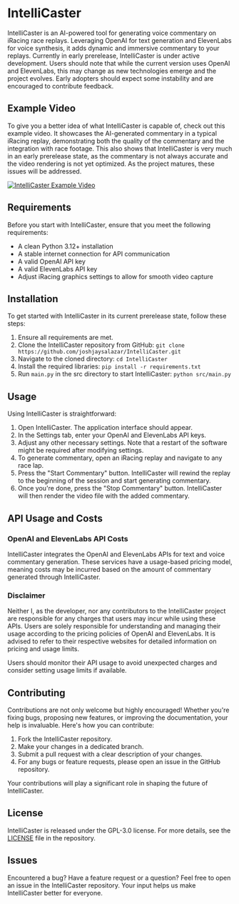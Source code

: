 # IntelliCaster

IntelliCaster is an AI-powered tool for generating voice commentary on iRacing race replays. Leveraging OpenAI for text generation and ElevenLabs for voice synthesis, it adds dynamic and immersive commentary to your replays. Currently in early prerelease, IntelliCaster is under active development. Users should note that while the current version uses OpenAI and ElevenLabs, this may change as new technologies emerge and the project evolves. Early adopters should expect some instability and are encouraged to contribute feedback.

## Example Video

To give you a better idea of what IntelliCaster is capable of, check out this example video. It showcases the AI-generated commentary in a typical iRacing replay, demonstrating both the quality of the commentary and the integration with race footage. This also shows that IntelliCaster is very much in an early prerelease state, as the commentary is not always accurate and the video rendering is not yet optimized. As the project matures, these issues will be addressed.

[![IntelliCaster Example Video](https://img.youtube.com/vi/Gokr_ocneCw/0.jpg)](https://www.youtube.com/watch?v=Gokr_ocneCw)

## Requirements

Before you start with IntelliCaster, ensure that you meet the following requirements:

- A clean Python 3.12+ installation
- A stable internet connection for API communication
- A valid OpenAI API key
- A valid ElevenLabs API key
- Adjust iRacing graphics settings to allow for smooth video capture

## Installation

To get started with IntelliCaster in its current prerelease state, follow these steps:

1. Ensure all requirements are met.
2. Clone the IntelliCaster repository from GitHub:
    `git clone https://github.com/joshjaysalazar/IntelliCaster.git`
3. Navigate to the cloned directory:
    `cd IntelliCaster`
4. Install the required libraries:
    `pip install -r requirements.txt`
5. Run `main.py` in the src directory to start IntelliCaster:
    `python src/main.py`

## Usage

Using IntelliCaster is straightforward:

1. Open IntelliCaster. The application interface should appear.
2. In the Settings tab, enter your OpenAI and ElevenLabs API keys.
3. Adjust any other necessary settings. Note that a restart of the software might be required after modifying settings.
4. To generate commentary, open an iRacing replay and navigate to any race lap.
5. Press the "Start Commentary" button. IntelliCaster will rewind the replay to the beginning of the session and start generating commentary.
6. Once you're done, press the "Stop Commentary" button. IntelliCaster will then render the video file with the added commentary.

## API Usage and Costs

### OpenAI and ElevenLabs API Costs

IntelliCaster integrates the OpenAI and ElevenLabs APIs for text and voice commentary generation. These services have a usage-based pricing model, meaning costs may be incurred based on the amount of commentary generated through IntelliCaster.

### Disclaimer

Neither I, as the developer, nor any contributors to the IntelliCaster project are responsible for any charges that users may incur while using these APIs. Users are solely responsible for understanding and managing their usage according to the pricing policies of OpenAI and ElevenLabs. It is advised to refer to their respective websites for detailed information on pricing and usage limits.

Users should monitor their API usage to avoid unexpected charges and consider setting usage limits if available.

## Contributing

Contributions are not only welcome but highly encouraged! Whether you're fixing bugs, proposing new features, or improving the documentation, your help is invaluable. Here's how you can contribute:

1. Fork the IntelliCaster repository.
2. Make your changes in a dedicated branch.
3. Submit a pull request with a clear description of your changes.
4. For any bugs or feature requests, please open an issue in the GitHub repository.

Your contributions will play a significant role in shaping the future of IntelliCaster.

## License

IntelliCaster is released under the GPL-3.0 license. For more details, see the [LICENSE](LICENSE) file in the repository.

## Issues

Encountered a bug? Have a feature request or a question? Feel free to open an issue in the IntelliCaster repository. Your input helps us make IntelliCaster better for everyone.
